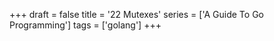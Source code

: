 +++
draft = false
title = '22 Mutexes'
series = ['A Guide To Go Programming']
tags = ['golang']
+++
